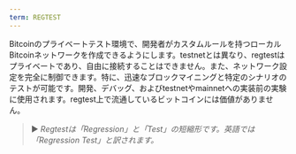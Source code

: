 ```yaml
---
term: REGTEST
---
```


Bitcoinのプライベートテスト環境で、開発者がカスタムルールを持つローカルBitcoinネットワークを作成できるようにします。testnetとは異なり、regtestはプライベートであり、自由に接続することはできません。また、ネットワーク設定を完全に制御できます。特に、迅速なブロックマイニングと特定のシナリオのテストが可能です。開発、デバッグ、およびtestnetやmainnetへの実装前の実験に使用されます。regtest上で流通しているビットコインには価値がありません。

> ► *Regtestは「Regression」と「Test」の短縮形です。英語では「Regression Test」と訳されます。*